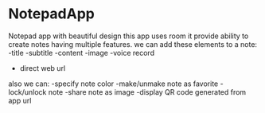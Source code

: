 # NotepadApp
Notepad app with beautiful design 
this app uses room it provide ability to create notes having multiple features.
we can add these elements to a note:
-title
-subtitle
-content
-image
-voice record
- direct web url

also we can:
-specify note color
-make/unmake note as favorite
-lock/unlock note
-share note as image
-display QR code generated from app url
